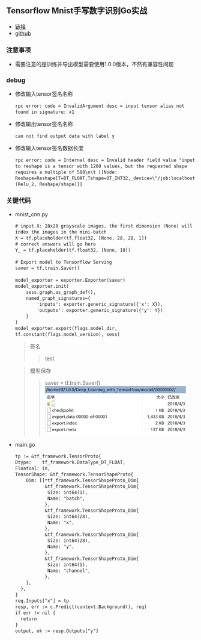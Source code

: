 ## Tensorflow Mnist手写数字识别Go实战
* [链接](http://sineyuan.github.io/2017/03/02/tensorflow-mnist-pratice/)
* [github](https://github.com/SineYuan/tensorflow-demo)
### 注意事项
* 需要注意的是训练并导出模型需要使用1.0.0版本，不然有兼容性问题

### debug
* 修改输入tensor签名名称
  ```
  rpc error: code = InvalidArgument desc = input tensor alias not found in signature: x1
  ```
* 修改输出tensor签名名称
  ```
  can not find output data with label y
  ```
* 修改输入tensor签名数据长度
  ```
  rpc error: code = Internal desc = Invalid header field value "input to reshape is a tensor with 1260 values, but the requested shape requires a multiple of 588\n\t [[Node: Reshape=Reshape[T=DT_FLOAT,Tshape=DT_INT32,_device=\"/job:localhost/replica:0/task:0/cpu:0\"](Relu_2, Reshape/shape)]]
  ```
### 关键代码
* mnist_cnn.py
    ```
    # input X: 28x28 grayscale images, the first dimension (None) will index the images in the mini-batch
    X = tf.placeholder(tf.float32, [None, 28, 28, 1])
    # correct answers will go here
    Y_ = tf.placeholder(tf.float32, [None, 10])

    # Export model to Tensorflow Serving
    saver = tf.train.Saver()

    model_exporter = exporter.Exporter(saver)
    model_exporter.init(
        sess.graph.as_graph_def(),
        named_graph_signatures={
            'inputs': exporter.generic_signature({'x': X}),
            'outputs': exporter.generic_signature({'y': Y})
        }
    )
    model_exporter.export(flags.model_dir, tf.constant(flags.model_version), sess)
    ```
    >签名
    >>test
    
    >模型保存
    >>saver = tf.train.Saver()  
    >>![model](_images/model-1.png)
* main.go
  ```
  tp := &tf_framework.TensorProto{
  Dtype:    tf_framework.DataType_DT_FLOAT,
  FloatVal: in,
  TensorShape: &tf_framework.TensorShapeProto{
      Dim: []*tf_framework.TensorShapeProto_Dim{
             &tf_framework.TensorShapeProto_Dim{
              Size: int64(1),
              Name: "batch",
             },
             &tf_framework.TensorShapeProto_Dim{
              Size: int64(28),
              Name: "x",
             },
             &tf_framework.TensorShapeProto_Dim{
              Size: int64(28),
              Name: "y",
             },
             &tf_framework.TensorShapeProto_Dim{
              Size: int64(1),
              Name: "channel",
             },
      },
    },
  }
  req.Inputs["x"] = tp
  resp, err := c.Predict(context.Background(), req)
  if err != nil {
  	return
  }
  output, ok := resp.Outputs["y"]
  ```